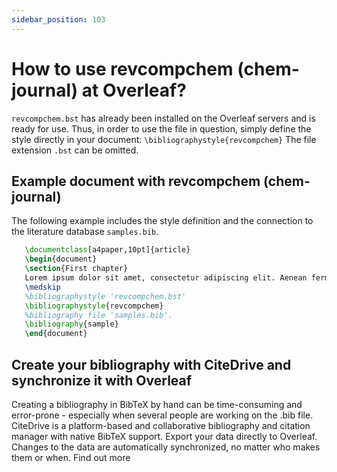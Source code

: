 ```yaml
---
sidebar_position: 103
---
```


# How to use revcompchem (chem-journal) at Overleaf?
`revcompchem.bst` has already been installed on the Overleaf servers and is ready for use. Thus, in order to use the file in question, simply define the style directly in your document: `\bibliographystyle{revcompchem}` The file extension `.bst` can be omitted.

## Example document with revcompchem (chem-journal)
The following example includes the style definition and the connection to the literature database `samples.bib`.
```tex
   \documentclass[a4paper,10pt]{article}
   \begin{document}
   \section{First chapter}
   Lorem ipsum dolor sit amet, consectetur adipiscing elit. Aenean fermentum justo massa, ut maximus mauris sodales et. Aenean vel elit a erat rhoncus pharetra.
   \medskip
   %bibliographystyle 'revcompchem.bst'
   \bibliographystyle{revcompchem}
   %bibliography file 'samples.bib'.
   \bibliography{sample}
   \end{document}
```

## Create your bibliography with CiteDrive and synchronize it with Overleaf
Creating a bibliography in BibTeX by hand can be time-consuming and error-prone - especially when several people are working on the .bib file. CiteDrive is a platform-based and collaborative bibliography and citation manager with native BibTeX support. Export your data directly to Overleaf. Changes to the data are automatically synchronized, no matter who makes them or when. Find out more